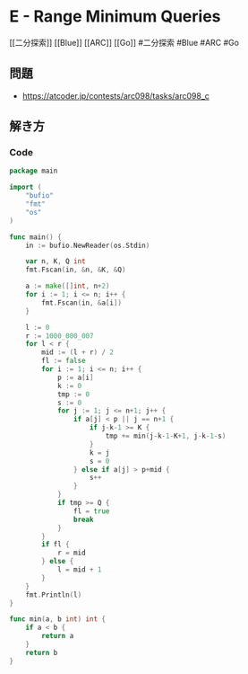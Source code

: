 # E - Range Minimum Queries
[[二分探索]] [[Blue]] [[ARC]] [[Go]]
#二分探索 #Blue #ARC #Go 

## 問題
- https://atcoder.jp/contests/arc098/tasks/arc098_c

## 解き方
### Code
```go
package main

import (
	"bufio"
	"fmt"
	"os"
)

func main() {
	in := bufio.NewReader(os.Stdin)

	var n, K, Q int
	fmt.Fscan(in, &n, &K, &Q)

	a := make([]int, n+2)
	for i := 1; i <= n; i++ {
		fmt.Fscan(in, &a[i])
	}

	l := 0
	r := 1000_000_007
	for l < r {
		mid := (l + r) / 2
		fl := false
		for i := 1; i <= n; i++ {
			p := a[i]
			k := 0
			tmp := 0
			s := 0
			for j := 1; j <= n+1; j++ {
				if a[j] < p || j == n+1 {
					if j-k-1 >= K {
						tmp += min(j-k-1-K+1, j-k-1-s)
					}
					k = j
					s = 0
				} else if a[j] > p+mid {
					s++
				}
			}
			if tmp >= Q {
				fl = true
				break
			}
		}
		if fl {
			r = mid
		} else {
			l = mid + 1
		}
	}
	fmt.Println(l)
}

func min(a, b int) int {
	if a < b {
		return a
	}
	return b
}
```